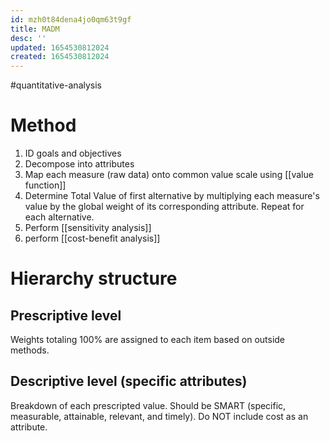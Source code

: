 ```yaml
---
id: mzh0t84dena4jo0qm63t9gf
title: MADM
desc: ''
updated: 1654530812024
created: 1654530812024
---
```

#quantitative-analysis 
# Method
1. ID goals and objectives
2. Decompose into attributes
3. Map each measure (raw data) onto common value scale using [[value function]]
4. Determine Total Value of first alternative by multiplying each measure's value by the global weight of its corresponding attribute.  Repeat for each alternative.
5. Perform [[sensitivity analysis]]
6. perform [[cost-benefit analysis]]
# Hierarchy structure
## Prescriptive level
Weights totaling 100% are assigned to each item based on outside methods.
## Descriptive level (specific attributes)
Breakdown of each prescripted value.  Should be SMART (specific, measurable, attainable, relevant, and timely).
Do NOT include cost as an attribute.
